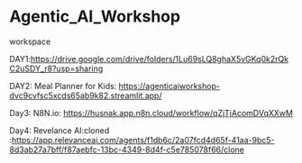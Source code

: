 # Agentic_AI_Workshop
workspace


DAY1:https://drive.google.com/drive/folders/1Lu69sLQ8ghaX5vGKq0k2rQkC2uSDY_r8?usp=sharing


DAY2: Meal Planner for Kids: https://agenticaiworkshop-dvc9cvfsc5xcds65ab9k82.streamlit.app/

Day3: N8N.io: https://husnak.app.n8n.cloud/workflow/qZjTjAcomDVqXXwM

Day4: Revelance AI:cloned :https://app.relevanceai.com/agents/f1db6c/2a07fcd4d65f-41aa-9bc5-8d3ab27a7bff/f87aebfc-13bc-4349-8d4f-c5e785078f66/clone
